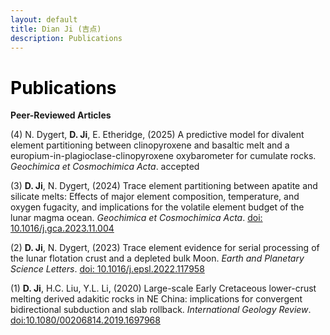 ```yaml
---
layout: default
title: Dian Ji (吉点)
description: Publications
---
```


# <span style="color:black">Publications</span>
 
**Peer-Reviewed Articles**

(4) N. Dygert, **D. Ji**, E. Etheridge, (2025) A predictive model for divalent element partitioning between clinopyroxene and basaltic melt and a europium-in-plagioclase-clinopyroxene oxybarometer for cumulate rocks. <em>Geochimica et Cosmochimica Acta</em>. accepted <br>
  
(3) **D. Ji**, N. Dygert, (2024) Trace element partitioning between apatite and silicate melts: Effects of major element composition, temperature, and oxygen fugacity, and implications for the volatile element budget of the lunar magma ocean. <em>Geochimica et Cosmochimica Acta</em>. [doi: 10.1016/j.gca.2023.11.004](https://doi.org/10.1016/j.gca.2023.11.004) <br>

(2) **D. Ji**, N. Dygert, (2023) Trace element evidence for serial processing of the lunar flotation crust and a depleted bulk Moon. <em>Earth and Planetary Science Letters</em>. [doi: 10.1016/j.epsl.2022.117958](https://doi.org/10.1016/j.epsl.2022.117958)<br>

(1) **D. Ji**, H.C. Liu, Y.L. Li, (2020) Large-scale Early Cretaceous lower-crust melting derived adakitic rocks in NE China: implications for convergent bidirectional subduction and slab rollback. <em>International Geology Review</em>. [doi:10.1080/00206814.2019.1697968](https://doi.org/10.1080/00206814.2019.1697968)
